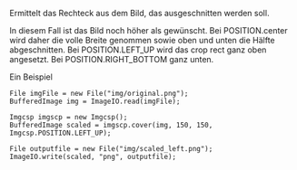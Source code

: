 Ermittelt das Rechteck aus dem Bild, das ausgeschnitten werden soll.
      
In diesem Fall ist das Bild noch höher als gewünscht. Bei POSITION.center wird daher die volle Breite genommen sowie oben und unten die Hälfte abgeschnitten. Bei POSITION.LEFT_UP wird das crop rect
ganz oben angesetzt. Bei POSITION.RIGHT_BOTTOM ganz unten.

Ein Beispiel

```
File imgFile = new File("img/original.png");
BufferedImage img = ImageIO.read(imgFile);        

Imgcsp imgscp = new Imgcsp();
BufferedImage scaled = imgscp.cover(img, 150, 150, Imgcsp.POSITION.LEFT_UP);

File outputfile = new File("img/scaled_left.png");
ImageIO.write(scaled, "png", outputfile);
```